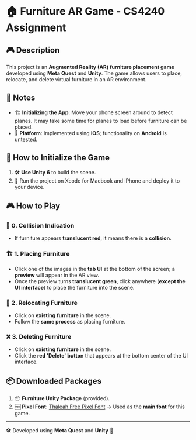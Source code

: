 # 🏠 Furniture AR Game - CS4240 Assignment

## 🎮 Description
This project is an **Augmented Reality (AR) furniture placement game** developed using **Meta Quest** and **Unity**. The game allows users to place, relocate, and delete virtual furniture in an AR environment.

## 📝 Notes
- 🏗 **Initializing the App**: Move your phone screen around to detect planes. It may take some time for planes to load before furniture can be placed.
- 🍏 **Platform**: Implemented using **iOS**; functionality on **Android** is untested.

## 🚀 How to Initialize the Game
1. 🛠 **Use Unity 6** to build the scene.
3. 🍏 Run the project on Xcode for Macbook and iPhone and deploy it to your device.

## 🎮 How to Play

### 🔴 0. Collision Indication
- If furniture appears **translucent red**, it means there is a **collision**.

### 🏗 1. Placing Furniture
- Click one of the images in the **tab UI** at the bottom of the screen; a **preview** will appear in the AR view.
- Once the preview turns **translucent green**, click anywhere (**except the UI interface**) to place the furniture into the scene.

### 🔄 2. Relocating Furniture
- Click on **existing furniture** in the scene.
- Follow the **same process** as placing furniture.

### ❌ 3. Deleting Furniture
- Click on **existing furniture** in the scene.
- Click the **red 'Delete' button** that appears at the bottom center of the UI interface.

## 📦 Downloaded Packages
1. 📦 **Furniture Unity Package** (provided).
2. 🆓 **Pixel Font**: [Thaleah Free Pixel Font](https://assetstore.unity.com/packages/2d/fonts/free-pixel-font-thaleah-140059) → Used as the **main font** for this game.

---
🛠 Developed using **Meta Quest** and **Unity** 🚀
